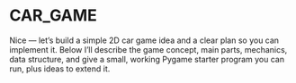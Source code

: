 # CAR_GAME
Nice — let’s build a simple 2D car game idea and a clear plan so you can implement it. Below I’ll describe the game concept, main parts, mechanics, data structure, and give a small, working Pygame starter program you can run, plus ideas to extend it.
